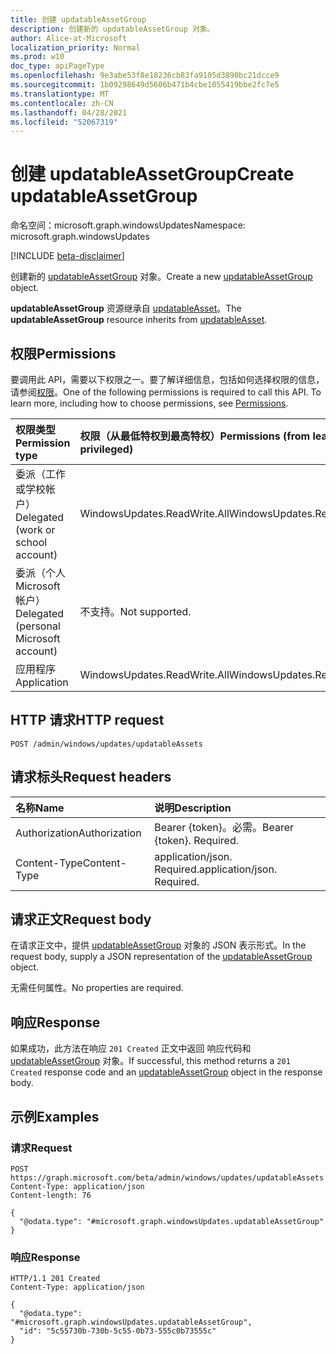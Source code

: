 ```yaml
---
title: 创建 updatableAssetGroup
description: 创建新的 updatableAssetGroup 对象。
author: Alice-at-Microsoft
localization_priority: Normal
ms.prod: w10
doc_type: apiPageType
ms.openlocfilehash: 9e3abe53f8e18236cb83fa9105d3890bc21dcce9
ms.sourcegitcommit: 1b09298649d5606b471b4cbe1055419bbe2fc7e5
ms.translationtype: MT
ms.contentlocale: zh-CN
ms.lasthandoff: 04/28/2021
ms.locfileid: "52067319"
---
```

# <a name="create-updatableassetgroup"></a><span data-ttu-id="f0d9c-103">创建 updatableAssetGroup</span><span class="sxs-lookup"><span data-stu-id="f0d9c-103">Create updatableAssetGroup</span></span>
<span data-ttu-id="f0d9c-104">命名空间：microsoft.graph.windowsUpdates</span><span class="sxs-lookup"><span data-stu-id="f0d9c-104">Namespace: microsoft.graph.windowsUpdates</span></span>

[!INCLUDE [beta-disclaimer](../../includes/beta-disclaimer.md)]

<span data-ttu-id="f0d9c-105">创建新的 [updatableAssetGroup](../resources/windowsupdates-updatableassetgroup.md) 对象。</span><span class="sxs-lookup"><span data-stu-id="f0d9c-105">Create a new [updatableAssetGroup](../resources/windowsupdates-updatableassetgroup.md) object.</span></span>

<span data-ttu-id="f0d9c-106">**updatableAssetGroup** 资源继承自 [updatableAsset](../resources/windowsupdates-updatableasset.md)。</span><span class="sxs-lookup"><span data-stu-id="f0d9c-106">The **updatableAssetGroup** resource inherits from [updatableAsset](../resources/windowsupdates-updatableasset.md).</span></span>

## <a name="permissions"></a><span data-ttu-id="f0d9c-107">权限</span><span class="sxs-lookup"><span data-stu-id="f0d9c-107">Permissions</span></span>
<span data-ttu-id="f0d9c-p101">要调用此 API，需要以下权限之一。要了解详细信息，包括如何选择权限的信息，请参阅[权限](/graph/permissions-reference)。</span><span class="sxs-lookup"><span data-stu-id="f0d9c-p101">One of the following permissions is required to call this API. To learn more, including how to choose permissions, see [Permissions](/graph/permissions-reference).</span></span>

|<span data-ttu-id="f0d9c-110">权限类型</span><span class="sxs-lookup"><span data-stu-id="f0d9c-110">Permission type</span></span>|<span data-ttu-id="f0d9c-111">权限（从最低特权到最高特权）</span><span class="sxs-lookup"><span data-stu-id="f0d9c-111">Permissions (from least to most privileged)</span></span>|
|:---|:---|
|<span data-ttu-id="f0d9c-112">委派（工作或学校帐户）</span><span class="sxs-lookup"><span data-stu-id="f0d9c-112">Delegated (work or school account)</span></span>|<span data-ttu-id="f0d9c-113">WindowsUpdates.ReadWrite.All</span><span class="sxs-lookup"><span data-stu-id="f0d9c-113">WindowsUpdates.ReadWrite.All</span></span>|
|<span data-ttu-id="f0d9c-114">委派（个人 Microsoft 帐户）</span><span class="sxs-lookup"><span data-stu-id="f0d9c-114">Delegated (personal Microsoft account)</span></span>|<span data-ttu-id="f0d9c-115">不支持。</span><span class="sxs-lookup"><span data-stu-id="f0d9c-115">Not supported.</span></span>|
|<span data-ttu-id="f0d9c-116">应用程序</span><span class="sxs-lookup"><span data-stu-id="f0d9c-116">Application</span></span>|<span data-ttu-id="f0d9c-117">WindowsUpdates.ReadWrite.All</span><span class="sxs-lookup"><span data-stu-id="f0d9c-117">WindowsUpdates.ReadWrite.All</span></span>|

## <a name="http-request"></a><span data-ttu-id="f0d9c-118">HTTP 请求</span><span class="sxs-lookup"><span data-stu-id="f0d9c-118">HTTP request</span></span>

<!-- {
  "blockType": "ignored"
}
-->
``` http
POST /admin/windows/updates/updatableAssets
```

## <a name="request-headers"></a><span data-ttu-id="f0d9c-119">请求标头</span><span class="sxs-lookup"><span data-stu-id="f0d9c-119">Request headers</span></span>
|<span data-ttu-id="f0d9c-120">名称</span><span class="sxs-lookup"><span data-stu-id="f0d9c-120">Name</span></span>|<span data-ttu-id="f0d9c-121">说明</span><span class="sxs-lookup"><span data-stu-id="f0d9c-121">Description</span></span>|
|:---|:---|
|<span data-ttu-id="f0d9c-122">Authorization</span><span class="sxs-lookup"><span data-stu-id="f0d9c-122">Authorization</span></span>|<span data-ttu-id="f0d9c-p102">Bearer {token}。必需。</span><span class="sxs-lookup"><span data-stu-id="f0d9c-p102">Bearer {token}. Required.</span></span>|
|<span data-ttu-id="f0d9c-125">Content-Type</span><span class="sxs-lookup"><span data-stu-id="f0d9c-125">Content-Type</span></span>|<span data-ttu-id="f0d9c-p103">application/json. Required.</span><span class="sxs-lookup"><span data-stu-id="f0d9c-p103">application/json. Required.</span></span>|

## <a name="request-body"></a><span data-ttu-id="f0d9c-128">请求正文</span><span class="sxs-lookup"><span data-stu-id="f0d9c-128">Request body</span></span>
<span data-ttu-id="f0d9c-129">在请求正文中，提供 [updatableAssetGroup](../resources/windowsupdates-updatableassetgroup.md) 对象的 JSON 表示形式。</span><span class="sxs-lookup"><span data-stu-id="f0d9c-129">In the request body, supply a JSON representation of the [updatableAssetGroup](../resources/windowsupdates-updatableassetgroup.md) object.</span></span>

<span data-ttu-id="f0d9c-130">无需任何属性。</span><span class="sxs-lookup"><span data-stu-id="f0d9c-130">No properties are required.</span></span>


## <a name="response"></a><span data-ttu-id="f0d9c-131">响应</span><span class="sxs-lookup"><span data-stu-id="f0d9c-131">Response</span></span>

<span data-ttu-id="f0d9c-132">如果成功，此方法在响应 `201 Created` 正文中返回 响应代码和 [updatableAssetGroup](../resources/windowsupdates-updatableassetgroup.md) 对象。</span><span class="sxs-lookup"><span data-stu-id="f0d9c-132">If successful, this method returns a `201 Created` response code and an [updatableAssetGroup](../resources/windowsupdates-updatableassetgroup.md) object in the response body.</span></span>

## <a name="examples"></a><span data-ttu-id="f0d9c-133">示例</span><span class="sxs-lookup"><span data-stu-id="f0d9c-133">Examples</span></span>

### <a name="request"></a><span data-ttu-id="f0d9c-134">请求</span><span class="sxs-lookup"><span data-stu-id="f0d9c-134">Request</span></span>
<!-- {
  "blockType": "request",
  "name": "create_updatableassetgroup_from_"
}
-->
``` http
POST https://graph.microsoft.com/beta/admin/windows/updates/updatableAssets
Content-Type: application/json
Content-length: 76

{
  "@odata.type": "#microsoft.graph.windowsUpdates.updatableAssetGroup"
}
```


### <a name="response"></a><span data-ttu-id="f0d9c-135">响应</span><span class="sxs-lookup"><span data-stu-id="f0d9c-135">Response</span></span>

<!-- {
  "blockType": "response",
  "truncated": true,
  "@odata.type": "microsoft.graph.windowsUpdates.updatableAssetGroup"
}
-->
``` http
HTTP/1.1 201 Created
Content-Type: application/json

{
  "@odata.type": "#microsoft.graph.windowsUpdates.updatableAssetGroup",
  "id": "5c55730b-730b-5c55-0b73-555c0b73555c"
}
```

